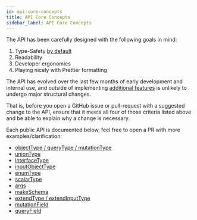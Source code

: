 ```yaml
---
id: api-core-concepts
title: API Core Concepts
sidebar_label: API Core Concepts
---
```


The API has been carefully designed with the following goals in mind:

1. Type-Safety [by default](type-generation.md)
1. Readability
1. Developer ergonomics
1. Playing nicely with Prettier formatting

The API has evolved over the last few months of early development and internal use, and outside of implementing [additional features](future-features.md) is unlikely to undergo major structural changes.

That is, before you open a GitHub issue or pull-request with a suggested change to the API, ensure that it meets all four of those criteria listed above and be able to explain why a change is necessary.

Each public API is documented below, feel free to open a PR with more examples/clarification:

- [objectType / queryType / mutationType](api-objectType.md)
- [unionType](api-unionType.md)
- [interfaceType](api-interfaceType.md)
- [inputObjectType](api-inputObjectType.md)
- [enumType](api-enumType.md)
- [scalarType](api-scalarType.md)
- [args](api-args.md)
- [makeSchema](api-makeSchema.md)
- [extendType / extendInputType](api-extendType.md)
- [mutationField](api-mutationField.md)
- [queryField](api-queryField.md)
